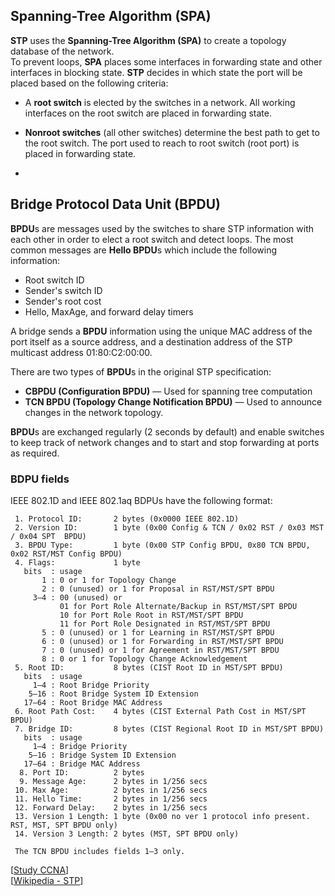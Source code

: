 ## Spanning-Tree Algorithm (SPA)

**STP** uses the **Spanning-Tree Algorithm (SPA)** to create a topology database of the network.<br>
To prevent loops, **SPA** places some interfaces in forwarding state and other interfaces in blocking state.
**STP** decides in which state the port will be placed based on the following criteria:

- A **root switch** is elected by the switches in a network.
  All working interfaces on the root switch are placed in forwarding state.

- **Nonroot switches** (all other switches) determine the best path to get to the root switch.
  The port used to reach to root switch (root port) is placed in forwarding state.

-

## Bridge Protocol Data Unit (BPDU)

**BPDU**s are messages used by the switches to share STP information with each other in order to elect a root switch and detect loops.
The most common messages are **Hello BPDU**s which include the following information:

- Root switch ID
- Sender's switch ID
- Sender's root cost
- Hello, MaxAge, and forward delay timers

A bridge sends a **BPDU** information using the unique MAC address of the port itself as a source address, and a destination address of the STP multicast address 01:80:C2:00:00.

There are two types of **BPDU**s in the original STP specification:

- **CBPDU (Configuration BPDU)** — Used for spanning tree computation
- **TCN BPDU (Topology Change Notification BPDU)** — Used to announce changes in the network topology.

**BPDU**s are exchanged regularly (2 seconds by default) and enable switches to keep track of network changes and to start and stop forwarding at ports as required.

### BDPU fields

IEEE 802.1D and IEEE 802.1aq BDPUs have the following format:

```
 1. Protocol ID:       2 bytes (0x0000 IEEE 802.1D)
 2. Version ID:        1 byte (0x00 Config & TCN / 0x02 RST / 0x03 MST / 0x04 SPT  BPDU)
 3. BPDU Type:         1 byte (0x00 STP Config BPDU, 0x80 TCN BPDU, 0x02 RST/MST Config BPDU)
 4. Flags:             1 byte
   bits  : usage
       1 : 0 or 1 for Topology Change
       2 : 0 (unused) or 1 for Proposal in RST/MST/SPT BPDU
     3–4 : 00 (unused) or
           01 for Port Role Alternate/Backup in RST/MST/SPT BPDU
           10 for Port Role Root in RST/MST/SPT BPDU
           11 for Port Role Designated in RST/MST/SPT BPDU
       5 : 0 (unused) or 1 for Learning in RST/MST/SPT BPDU
       6 : 0 (unused) or 1 for Forwarding in RST/MST/SPT BPDU
       7 : 0 (unused) or 1 for Agreement in RST/MST/SPT BPDU
       8 : 0 or 1 for Topology Change Acknowledgement
 5. Root ID:           8 bytes (CIST Root ID in MST/SPT BPDU)
   bits  : usage
     1–4 : Root Bridge Priority
    5–16 : Root Bridge System ID Extension
   17–64 : Root Bridge MAC Address
 6. Root Path Cost:    4 bytes (CIST External Path Cost in MST/SPT BPDU)
 7. Bridge ID:         8 bytes (CIST Regional Root ID in MST/SPT BPDU)
   bits  : usage
     1–4 : Bridge Priority
    5–16 : Bridge System ID Extension
   17–64 : Bridge MAC Address
  8. Port ID:          2 bytes
  9. Message Age:      2 bytes in 1/256 secs
 10. Max Age:          2 bytes in 1/256 secs
 11. Hello Time:       2 bytes in 1/256 secs
 12. Forward Delay:    2 bytes in 1/256 secs
 13. Version 1 Length: 1 byte (0x00 no ver 1 protocol info present. RST, MST, SPT BPDU only)
 14. Version 3 Length: 2 bytes (MST, SPT BPDU only)

 The TCN BPDU includes fields 1–3 only.
```

[[Study CCNA](https://study-ccna.com/how-stp-works/)]<br>
[[Wikipedia - STP](https://en.wikipedia.org/wiki/Spanning_Tree_Protocol)]
